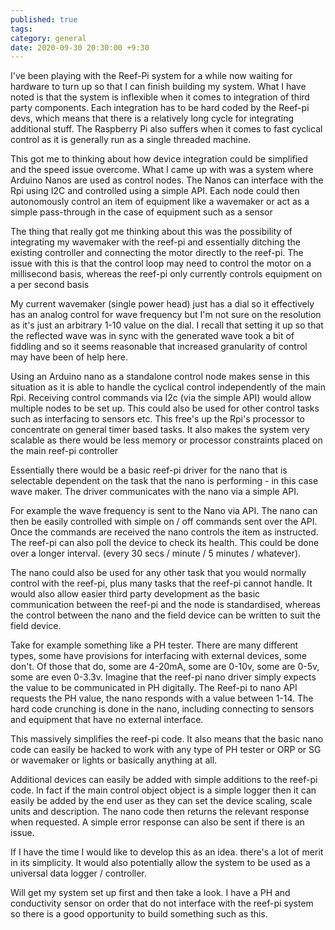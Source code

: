 ```yaml
---
published: true
tags: 
category: general
date: 2020-09-30 20:30:00 +9:30
---
```

I've been playing with the Reef-Pi system for a while now waiting for hardware to turn up so that I can finish building my system. What I have noted is that the system is inflexible when it comes to integration of third party components. Each integration has to be hard coded by the Reef-pi devs, which means that there is a relatively long cycle for integrating additional stuff. The Raspberry Pi also suffers when it comes to fast cyclical control as it is generally run as a single threaded machine.

This got me to thinking about how device integration could be simplified and the speed issue overcome. What I came up with was a system where Arduino Nanos are used as control nodes. The Nanos can interface with the Rpi using I2C and controlled using a simple API. Each node could then autonomously control an item of equipment like a wavemaker or act as a simple pass-through in the case of equipment such as a sensor

The thing that really got me thinking about this was the possibility of integrating my wavemaker with the reef-pi and essentially ditching the existing controller and connecting the motor directly to the reef-pi. The issue with this is that the control loop may need to control the motor on a millisecond basis, whereas the reef-pi only currently controls equipment on a per second basis 

My current wavemaker (single power head) just has a dial so it effectively has an analog control for wave frequency but I'm not sure on the resolution as it's just an arbitrary 1-10 value on the dial. I recall that setting it up so that the reflected wave was in sync with the generated wave took a bit of fiddling and so it seems reasonable that increased granularity of control may have been of help here. 

Using an Arduino nano as a standalone control node makes sense in this situation as it is able to handle the cyclical control independently of the main Rpi. Receiving control commands via I2c (via the simple API) would allow multiple nodes to be set up. This could also be used for other control tasks such as interfacing to sensors etc. This free's up the Rpi's processor to concentrate on general timer based tasks. It also makes the system very scalable as there would be less memory or processor constraints placed on the main reef-pi controller

Essentially there would be a basic reef-pi driver for the nano that is selectable dependent on the task that the nano is performing - in this case wave maker. The driver communicates with the nano via a simple API. 

For example the wave frequency is sent to the Nano via API. The nano can then be easily controlled with simple on / off commands sent over the API. Once the commands are received the nano controls the item as instructed. The reef-pi can also poll the device to check its health. This could be done over a longer interval. (every 30 secs / minute / 5 minutes / whatever).

The nano could also be used for any other task that you would normally control with the reef-pi, plus many tasks that the reef-pi cannot handle. It would also allow easier third party development as the basic communication between the reef-pi and the node is standardised, whereas the control between the nano and the field device can be written to suit the field device.

Take for example something like a PH tester. There are many different types, some have provisions for interfacing with external devices, some don't. Of those that do, some are 4-20mA, some are 0-10v, some are 0-5v, some are even 0-3.3v. Imagine that the reef-pi nano driver simply expects the value to be communicated in PH digitally. The Reef-pi to nano API requests the PH value, the nano responds with a value between 1-14. The hard code crunching is done in the nano, including connecting to sensors and equipment that have no external interface. 

This massively simplifies the reef-pi code. It also means that the basic nano code can easily be hacked to work with any type of PH tester or ORP or SG or wavemaker or lights or basically anything at all.

Additional devices can easily be added with simple additions to the reef-pi code. In fact if the main control object object is a simple logger then it can easily be added by the end user as they can set the device scaling, scale units and description. The nano code then returns the relevant response when requested. A simple error response can also be sent if there is an issue.

If I have the time I would like to develop this as an idea. there's a lot of merit in its simplicity. It would also potentially allow the system to be used as a universal data logger / controller.

Will get my system set up first and then take a look. I have a PH and conductivity sensor on order that do not interface with the reef-pi system so there is a good opportunity to build something such as this.